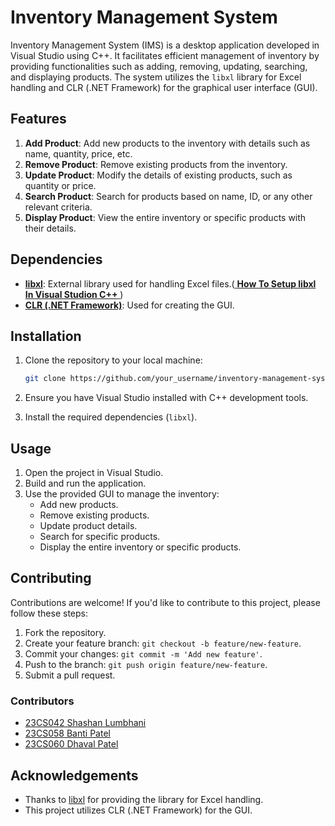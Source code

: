 # Inventory Management System

Inventory Management System (IMS) is a desktop application developed in Visual Studio using C++. It facilitates efficient management of inventory by providing functionalities such as adding, removing, updating, searching, and displaying products. The system utilizes the `libxl` library for Excel handling and CLR (.NET Framework) for the graphical user interface (GUI).

## Features

1. **Add Product**: Add new products to the inventory with details such as name, quantity, price, etc.
2. **Remove Product**: Remove existing products from the inventory.
3. **Update Product**: Modify the details of existing products, such as quantity or price.
4. **Search Product**: Search for products based on name, ID, or any other relevant criteria.
5. **Display Product**: View the entire inventory or specific products with their details.

## Dependencies

- [**libxl**](https://www.libxl.com/documentation.html): External library used for handling Excel files.([ **How To Setup libxl In Visual Studion C++** ](https://www.libxl.com/vscpp.html) )
- [**CLR (.NET Framework)**](https://learn.microsoft.com/en-us/cpp/dotnet/dotnet-programming-with-cpp-cli-visual-cpp?view=msvc-170): Used for creating the GUI.

## Installation

1. Clone the repository to your local machine:

    ```bash
    git clone https://github.com/your_username/inventory-management-system.git
    ```

2. Ensure you have Visual Studio installed with C++ development tools.

3. Install the required dependencies (`libxl`).

## Usage

1. Open the project in Visual Studio.
2. Build and run the application.
3. Use the provided GUI to manage the inventory:
   - Add new products.
   - Remove existing products.
   - Update product details.
   - Search for specific products.
   - Display the entire inventory or specific products.

## Contributing

Contributions are welcome! If you'd like to contribute to this project, please follow these steps:

1. Fork the repository.
2. Create your feature branch: `git checkout -b feature/new-feature`.
3. Commit your changes: `git commit -m 'Add new feature'`.
4. Push to the branch: `git push origin feature/new-feature`.
5. Submit a pull request.

### Contributors

- [23CS042 Shashan Lumbhani](https://github.com/soni-shashan)
- [23CS058 Banti Patel](https://github.com/Bantipatel20)
- [23CS060 Dhaval Patel](https://github.com/Dsp2810)
  

## Acknowledgements

- Thanks to [libxl](https://www.libxl.com/) for providing the library for Excel handling.
- This project utilizes CLR (.NET Framework) for the GUI.
